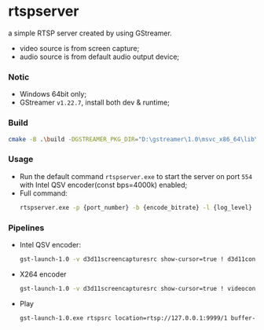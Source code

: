 # rtspserver
a simple RTSP server created by using GStreamer.
- video source is from screen capture;
- audio source is from default audio output device;

### Notic
- Windows 64bit only;
- GStreamer `v1.22.7`, install both dev & runtime;
  
### Build
```bash
cmake -B .\build -DGSTREAMER_PKG_DIR="D:\gstreamer\1.0\msvc_x86_64\lib\pkgconfig"
```

### Usage
- Run the default command `rtspserver.exe` to start the server on port `554` with Intel QSV encoder(const bps=4000k) enabled;
- Full command:
  ```bash
  rtspserver.exe -p {port_number} -b {encode_bitrate} -l {log_level} -e {encode_method}
  ```

### Pipelines
- Intel QSV encoder:
  ```bash
  gst-launch-1.0 -v d3d11screencapturesrc show-cursor=true ! d3d11convert ! qsvh264enc low-latency=true bitrate=4000 max-bitrate=8000 ! h264parse ! matroskamux ! filesink location="c:/Users/Meonardo/Downloads/screen_capture.mkv"
  ```
- X264 encoder
  ```bash
  gst-launch-1.0 -v d3d11screencapturesrc show-cursor=true ! videoconvert ! x264enc ! h264parse ! matroskamux ! filesink location="c:/Users/Meonardo/Downloads/screen_capture.mkv"
  ```
- Play
  ```bash
  gst-launch-1.0.exe rtspsrc location=rtsp://127.0.0.1:9999/1 buffer-mode=0 ! rtph264depay ! h264parse ! qsvh264dec ! fpsdisplaysink
  ```
